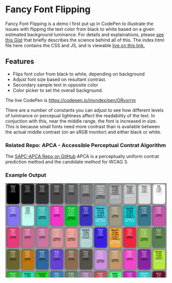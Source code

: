 # Fancy Font Flipping
Fancy Font Flipping is a demo I first put up in CodePen to illustrate the issues with flipping the text color from black to white based on a given estimated background luminance. For details and explainations, please [see this Gist](https://gist.github.com/Myndex/e1025706436736166561d339fd667493#lets-flip-for-color) that briefly describes the science behind all of this. The index.html file here contains the CSS and JS, and is viewable [live on this link.](https://myndex.github.io/fancyfontflipping/)

## Features
- Flips font color from black to white, depending on background
- Adjust font size based on resultant contrast.
- Secondary sample text in opposite color
- Color picker to set the overall background.

The live CodePen is https://codepen.io/myndex/pen/GRyxrrm

There are a number of constants you can adjust to see how different levels of luminance *or* percepual lightness affect the readability of the text. In conjuction with this, near the middle range, the font is increased in size. This is because small fonts need more contrast than is available between the actual middle contrast (on an sRGB monitor) and either black or white. 

### Related Repo: APCA - Accessible Perceptual Contrat Algorithm
The [SAPC-APCA Repo on GitHub](https://github.com/Myndex/SAPC-APCA/tree/master/documentation) APCA is a perceptually uniform contrat prediction method and the candidate method for WCAG 3.

### Example Output
<img src="IMAGES/fancyfontflip1.png">



